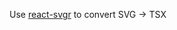 Use [react-svgr](https://react-svgr.com/playground/?native=true&typescript=true) to convert SVG -> TSX
